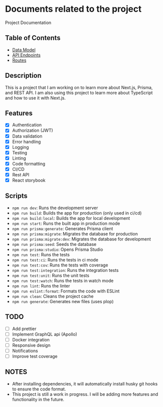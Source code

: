 # Documents related to the project

Project Documentation

## Table of Contents

- [Data Model](./DATABASE.md)
- [API Endpoints](./ENDPOINTS.md)
- [Routes](./ROUTES.md)

## Description

This is a project that I am working on to learn more about Next.js, Prisma, and REST API. I am also using this project
to learn more about TypeScript and how to use it with Next.js.

## Features
- [x] Authentication
- [x] Authorization (JWT)
- [x] Data validation
- [x] Error handling
- [x] Logging
- [x] Testing
- [x] Linting
- [x] Code formatting
- [x] CI/CD
- [x] Rest API
- [x] React storybook

## Scripts

- `npm run dev`: Runs the development server
- `npm run build`: Builds the app for production (only used in ci/cd)
- `npm run build:local`: Builds the app for local development
- `npm run start`: Runs the built app in production mode
- `npm run prisma:generate`: Generates Prisma client
- `npm run prisma:migrate`: Migrates the database for production
- `npm run prisma:migrate:dev`: Migrates the database for development
- `npm run prisma:seed`: Seeds the database
- `npm run prisma:studio`: Opens Prisma Studio
- `npm run test`: Runs the tests
- `npm run test:ci`: Runs the tests in ci mode
- `npm run test:cov`: Runs the tests with coverage
- `npm run test:integration`: Runs the integration tests
- `npm run test:unit`: Runs the unit tests
- `npm run test:watch`: Runs the tests in watch mode
- `npm run lint`: Runs the linter
- `npm run eslint:format`: Formats the code with ESLint
- `npm run clean`: Cleans the project cache
- `npm run generate`: Generates new files (uses plop)

## TODO
- [ ] Add prettier
- [ ] Implement GraphQL api (Apollo)
- [ ] Docker integration
- [ ] Responsive design
- [ ] Notifications
- [ ] Improve test coverage

## NOTES
- After installing dependencies, it will automatically install husky git hooks to ensure the code format.
- This project is still a work in progress. I will be adding more features and functionality in the future.
